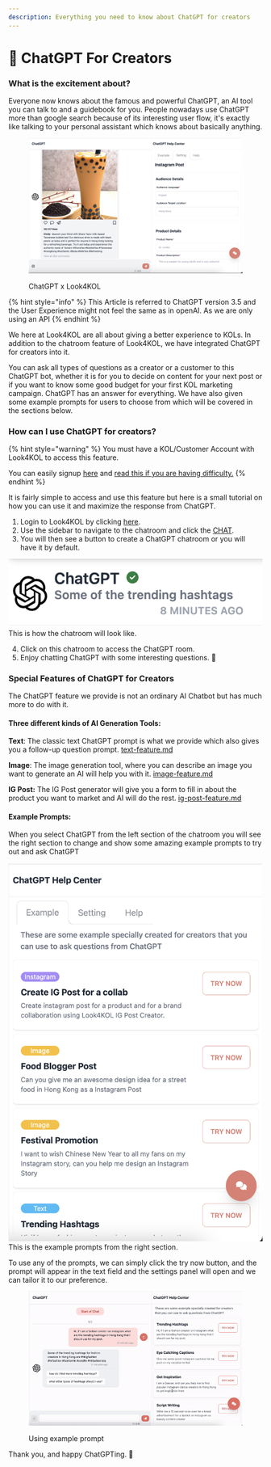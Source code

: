 ```yaml
---
description: Everything you need to know about ChatGPT for creators
---
```


# 💬 ChatGPT For Creators

### What is the excitement about?

Everyone now knows about the famous and powerful ChatGPT, an AI tool you can talk to and a guidebook for you. People nowadays use ChatGPT more than google search because of its interesting user flow, it's exactly like talking to your personal assistant which knows about basically anything.&#x20;

<figure><img src="../../.gitbook/assets/Screenshot 2023-04-05 at 6.49.37 PM.png" alt=""><figcaption><p>ChatGPT x Look4KOL</p></figcaption></figure>

{% hint style="info" %}
This Article is referred to ChatGPT version 3.5 and the User Experience might not feel the same as in openAI. As we are only using an API
{% endhint %}

We here at Look4KOL are all about giving a better experience to KOLs. In addition to the chatroom feature of Look4KOL, we have integrated ChatGPT for creators into it.

You can ask all types of questions as a creator or a customer to this ChatGPT bot, whether it is for you to decide on content for your next post or if you want to know some good budget for your first KOL marketing campaign. ChatGPT has an answer for everything. We have also given some example prompts for users to choose from which will be covered in the sections below.

### How can I use ChatGPT for creators?

{% hint style="warning" %}
You must have a KOL/Customer Account with Look4KOL to access this feature.

You can easily signup [here](https://www.look4kol.com/en/register) and [read this if you are having difficulty.](../customer-registration/)
{% endhint %}

It is fairly simple to access and use this feature but here is a small tutorial on how you can use it and maximize the response from ChatGPT.

1. Login to Look4KOL by clicking [here](https://www.look4kol.com/en/login).
2. Use the sidebar to navigate to the chatroom and click the [CHAT](https://www.look4kol.com/en/c).
3. You will then see a button to create a ChatGPT chatroom or you will have it by default.

![](<../../.gitbook/assets/Screenshot 2023-03-09 at 5.54.24 PM.png>)  This is how the chatroom will look like.

4. Click on this chatroom to access the ChatGPT room.
5. Enjoy chatting ChatGPT with some interesting questions. 🎉

### Special Features of ChatGPT for Creators

The ChatGPT feature we provide is not an ordinary AI Chatbot but has much more to do with it.

#### Three different kinds of AI Generation Tools:

**Text**: The classic text ChatGPT prompt is what we provide which also gives you a follow-up question prompt. [text-feature.md](text-feature.md "mention")

**Image**: The image generation tool, where you can describe an image you want to generate an AI will help you with it. [image-feature.md](image-feature.md "mention")

**IG Post:** The IG Post generator will give you a form to fill in about the product you want to market and AI will do the rest. [ig-post-feature.md](ig-post-feature.md "mention")

#### Example Prompts:

When you select ChatGPT from the left section of the chatroom you will see the right section to change and show some amazing example prompts to try out and ask ChatGPT

![](<../../.gitbook/assets/Screenshot 2023-04-05 at 6.45.58 PM.png>) This is the example prompts from the right section.

To use any of the prompts, we can simply click the try now button, and the prompt will appear in the text field and the settings panel will open and we can tailor it to our preference.

<figure><img src="../../.gitbook/assets/ezgif.com-video-to-gif (1).gif" alt=""><figcaption><p>Using example prompt</p></figcaption></figure>

Thank you, and happy ChatGPTing. 🤯
